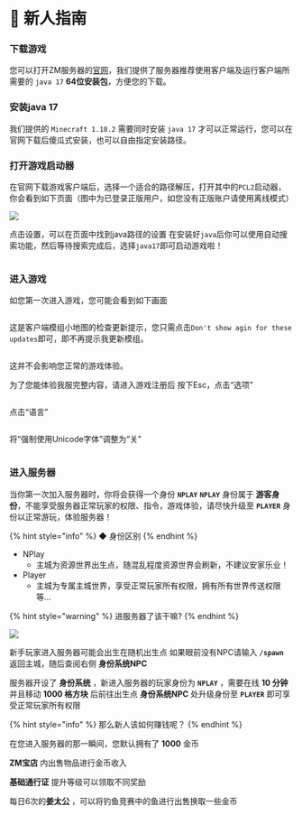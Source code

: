 # 🏮 新人指南

### 下载游戏

您可以打开ZM服务器的[官网](https://www.mcbx.top/)，我们提供了服务器推荐使用客户端及运行客户端所需要的 `java 17` **64位安装包**，方便您的下载。

### 安装java 17

我们提供的 `Minecraft 1.18.2` 需要同时安装 `java 17` 才可以正常运行，您可以在官网下载后傻瓜式安装，也可以自由指定安装路径。

### 打开游戏启动器

在官网下载游戏客户端后，选择一个适合的路径解压，打开其中的`PCL2`启动器，你会看到如下页面（图中为已登录正版用户，如您没有正版账户请使用离线模式）

![](https://sjwx.easydoc.xyz/64879171/files/lbblnhsr)

点击设置，可以在页面中找到java路径的设置 在安装好`java`后你可以使用自动搜索功能，然后等待搜索完成后，选择`java17`即可启动游戏啦！

<figure><img src="https://sjwx.easydoc.xyz/64879171/files/lbblpt6q" alt=""><figcaption></figcaption></figure>

### 进入游戏

如您第一次进入游戏，您可能会看到如下画面

<figure><img src="https://sjwx.easydoc.xyz/64879171/files/lbblrx7x.png" alt=""><figcaption></figcaption></figure>

这是客户端模组小地图的检查更新提示，您只需点击`Don't show agin for these updates`即可，即不再提示我更新模组。

<figure><img src="https://sjwx.easydoc.xyz/64879171/files/lbblu8n9.png" alt=""><figcaption></figcaption></figure>

这并不会影响您正常的游戏体验。

为了您能体验我服完整内容，请进入游戏注册后 按下Esc，点击“选项”

<figure><img src="https://sjwx.easydoc.xyz/34410316/files/lbojd0z1.png" alt=""><figcaption></figcaption></figure>

点击“语言”

<figure><img src="https://sjwx.easydoc.xyz/34410316/files/lbojc1ym.png" alt=""><figcaption></figcaption></figure>

将“强制使用Unicode字体”调整为“关”

<figure><img src="https://sjwx.easydoc.xyz/34410316/files/lboj71oa.jpg" alt=""><figcaption></figcaption></figure>

### 进入服务器

当你第一次加入服务器时，你将会获得一个身份 **`NPLAY`** **`NPLAY`** 身份属于 **游客身份**，不能享受服务器正常玩家的权限、指令，游戏体验，请尽快升级至 **`PLAYER`** 身份以正常游玩，体验服务器！

{% hint style="info" %}
◆ 身份区别
{% endhint %}

* NPlay
  * 主城为资源世界出生点，随混乱程度资源世界会刷新，不建议安家乐业！
* Player
  * 主城为专属主城世界，享受正常玩家所有权限，拥有所有世界传送权限等...

{% hint style="warning" %}
进服务器了该干嘛?
{% endhint %}

![](https://sjwx.easydoc.xyz/95040344/files/lbojk9ve)

新手玩家进入服务器可能会出生在随机出生点 如果眼前没有NPC请输入 **`/spawn`** 返回主城，随后查阅右侧 **身份系统NPC**

服务器开设了 **身份系统** ，新进入服务器的玩家身份为 **`NPLAY`** ，需要在线 **10 分钟** 并且移动 **1000 格方块** 后前往出生点 **身份系统NPC** 处升级身份至 **`PLAYER`** 即可享受正常玩家所有权限

{% hint style="info" %}
那么新人该如何赚钱呢？
{% endhint %}

在您进入服务器的那一瞬间，您默认拥有了 **1000** 金币

**ZM宝店** 内出售物品进行金币收入

**基础通行证** 提升等级可以领取不同奖励

每日6次的**姜太公** ，可以将钓鱼竞赛中的鱼进行出售换取一些金币
